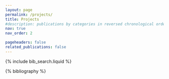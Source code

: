 ```yaml
---
layout: page
permalink: /projects/
title: Projects
#description: publications by categories in reversed chronological order. generated by jekyll-scholar.
nav: true
nav_order: 2

pageheaders: false
related_publications: false
---
```


<!-- _pages/publications.md -->

<!-- Bibsearch Feature -->

{% include bib_search.liquid %}

<div class="publications">

{% bibliography %}

</div>
